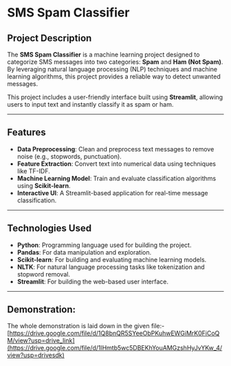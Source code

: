 # SMS Spam Classifier

## Project Description
The **SMS Spam Classifier** is a machine learning project designed to categorize SMS messages into two categories: **Spam** and **Ham (Not Spam)**. By leveraging natural language processing (NLP) techniques and machine learning algorithms, this project provides a reliable way to detect unwanted messages.

This project includes a user-friendly interface built using **Streamlit**, allowing users to input text and instantly classify it as spam or ham.

---

## Features
- **Data Preprocessing**: Clean and preprocess text messages to remove noise (e.g., stopwords, punctuation).
- **Feature Extraction**: Convert text into numerical data using techniques like TF-IDF.
- **Machine Learning Model**: Train and evaluate classification algorithms using **Scikit-learn**.
- **Interactive UI**: A Streamlit-based application for real-time message classification.

---

## Technologies Used
- **Python**: Programming language used for building the project.
- **Pandas**: For data manipulation and exploration.
- **Scikit-learn**: For building and evaluating machine learning models.
- **NLTK**: For natural language processing tasks like tokenization and stopword removal.
- **Streamlit**: For building the web-based user interface.

---
## Demonstration:
The whole demonstration is laid down in the given file:-
[https://drive.google.com/file/d/1Q8bnQR5SYeeObPKuhwEWGiMrK0FiCoQM/view?usp=drive_link](https://drive.google.com/file/d/1lHmtb5wc5DBEKhYouAMGzshHyJvYKw_4/view?usp=drivesdk)

